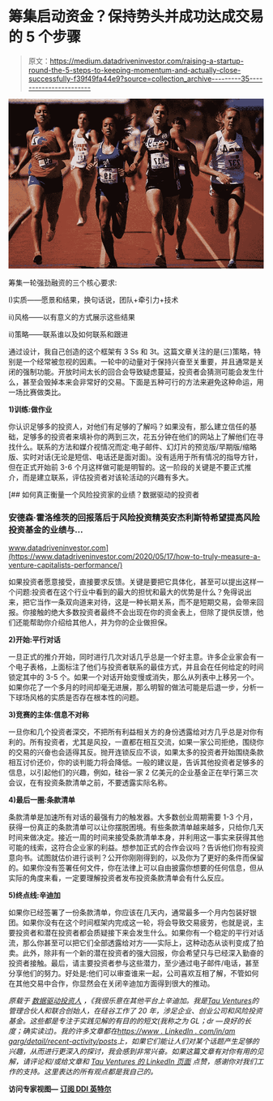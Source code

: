 # 筹集启动资金？保持势头并成功达成交易的 5 个步骤

> 原文：<https://medium.datadriveninvestor.com/raising-a-startup-round-the-5-steps-to-keeping-momentum-and-actually-close-successfully-f39f49fa44e9?source=collection_archive---------35----------------------->

![](img/81ac1727cb1c51db850eb9525fdc19a3.png)

筹集一轮强劲融资的三个核心要求:

I)实质——愿景和结果，换句话说，团队+牵引力+技术

ii)风格——以有意义的方式展示这些结果

ii)策略——联系谁以及如何联系和跟进

通过设计，我自己创造的这个框架有 3 Ss 和 3t。这篇文章关注的是(三)策略，特别是一个经常被忽视的因素。一轮中的动量对于保持兴奋至关重要，并且通常是关闭的强制功能。开放时间太长的回合会导致疑虑蔓延，投资者会猜测可能会发生什么，甚至会毁掉本来会非常好的交易。下面是五种可行的方法来避免这种命运，用一场比赛做类比。

**1)训练:做作业**

你认识足够多的投资人，对他们有足够的了解吗？如果没有，那么建立信任的基础，足够多的投资者来填补你的两到三次，花五分钟在他们的网站上了解他们在寻找什么。联系的方法和媒介视情况而定:电子邮件、幻灯片的预览版/早期版/缩略版、实时对话(无论是短信、电话还是面对面)。没有适用于所有情况的指导方针，但在正式开始前 3-6 个月这样做可能是明智的。这一阶段的关键是不要正式推介，而是建立联系，评估投资者对该轮活动的兴趣有多大。

[](https://www.datadriveninvestor.com/2020/05/17/how-to-truly-measure-a-venture-capitalists-performance/) [## 如何真正衡量一个风险投资家的业绩？数据驱动的投资者

### 安德森·霍洛维茨的回报落后于风险投资精英安杰利斯特希望提高风险投资基金的业绩与…

www.datadriveninvestor.com](https://www.datadriveninvestor.com/2020/05/17/how-to-truly-measure-a-venture-capitalists-performance/) 

如果投资者愿意接受，直接要求反馈。关键是要把它具体化，甚至可以提出这样一个问题:投资者在这个行业中看到的最大的担忧和最大的优势是什么？免得说出来，把它当作一条双向道来对待，这是一种长期关系，而不是短期交易，会带来回报。你接触的绝大多数投资者最终不会出现在你的资金表上，但除了提供反馈，他们还能帮助你介绍给其他人，并为你的企业做担保。

**2)开始:平行对话**

一旦正式的推介开始，同时进行几次对话几乎总是一个好主意。许多企业家会有一个电子表格，上面标注了他们与投资者联系的最佳方式，并且会在任何给定的时间锁定其中的 3-5 个。如果一个对话开始变慢或消失，那么从列表中上移另一个。如果你花了一个多月的时间却毫无进展，那么明智的做法可能是后退一步，分析一下球场风格的实质是否存在根本性的问题。

**3)竞赛的主体:信息不对称**

一旦你和几个投资者深交，不把所有利益相关方的身份透露给对方几乎总是对你有利的。所有投资者，尤其是风投，一直都在相互交流，如果一家公司拒绝，围绕你的交易的兴奋也会适得其反。抛开连锁反应不谈，如果太多的投资者开始围绕条款相互讨价还价，你的谈判能力将会降低。一般的建议是，告诉其他投资者足够多的信息，以引起他们的兴趣，例如，硅谷一家 2 亿美元的企业基金正在举行第三次会议，在有投资条款清单之前，不要透露实际名称。

**4)最后一圈:条款清单**

条款清单是加速所有对话的最强有力的触发器。大多数创业周期需要 1-3 个月，获得一份真正的条款清单可以让你摆脱困境。有些条款清单越来越多，只给你几天时间来做决定。接近一周的时间来接受条款清单本身，并利用这一事实来获得其他可能的线索，这符合企业家的利益。想参加正式的合作会议吗？告诉他们你有投资意向书。试图就估价进行谈判？公开你刚刚得到的，以及你为了更好的条件而保留的。如果你没有签署任何文件，你在法律上可以自由披露你想要的任何信息，但从实际的角度来看，一定要理解投资者发布投资条款清单会有什么反应。

**5)终点线:辛迪加**

如果你已经签署了一份条款清单，你应该在几天内，通常最多一个月内包装好银团。如果你没有在这个时间框架内完成这一轮，将会导致交易疲劳，也就是说，主要投资者和潜在投资者都会质疑接下来会发生什么。如果你有一个稳定的平行对话流，那么你甚至可以把它们全部透露给对方——实际上，这种动态从谈判变成了拍卖。此外，除非有一个新的潜在投资者的强大回报，你会希望只与已经深入勤奋的投资者接触。最后，请主要投资者参与这些潜力，至少通过电子邮件/电话，甚至分享他们的努力。好处是:他们可以审查谁来一起，公司喜欢互相了解，不管如何在其他交易中合作，你显然会在关闭辛迪加方面得到很大的推动。

*原载于* [*数据驱动投资人*](https://www.datadriveninvestor.com/2020/08/16/raising-a-startup-round-the-5-steps-to-keeping-momentum-and-actually-close-successfully) *，《我很乐意在其他平台上辛迪加。我是*[*Tau Ventures*](https://www.linkedin.com/pulse/announcing-tau-ventures-amit-garg/)*的管理合伙人和联合创始人，在硅谷工作了 20 年，涉足企业、创业公司和风险投资基金。这些都是专注于实践见解的有目的的短文(我称之为 GL；dr —良好的长度；确实读过)。我的许多文章都在*[*https://www . LinkedIn . com/in/am garg/detail/recent-activity/posts*](https://www.linkedin.com/in/amgarg/detail/recent-activity/posts/)*上，如果它们能让人们对某个话题产生足够的兴趣，从而进行更深入的探讨，我会感到非常兴奋。如果这篇文章有对你有用的见解，请评论和/或给文章和* [*Tau Ventures 的 LinkedIn 页面*](https://www.linkedin.com/company/tauventures) *点赞，感谢你对我们工作的支持。这里表达的所有观点都是我自己的。*

**访问专家视图—** [**订阅 DDI 英特尔**](https://datadriveninvestor.com/ddi-intel)